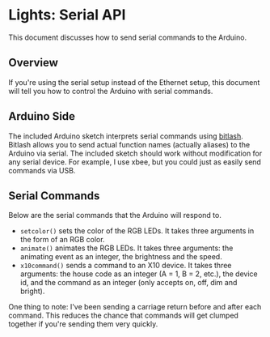 # Lights: Serial API #

This document discusses how to send serial commands to the Arduino.

## Overview ##

If you're using the serial setup instead of the Ethernet setup, this document will tell you how to control the Arduino with serial commands.

## Arduino Side ##

The included Arduino sketch interprets serial commands using [bitlash](http://bitlash.net). Bitlash allows you to send actual function names (actually aliases) to the Arduino via serial. The included sketch should work without modification for any serial device. For example, I use xbee, but you could just as easily send commands via USB.

## Serial Commands ##

Below are the serial commands that the Arduino will respond to.

* `setcolor()` sets the color of the RGB LEDs. It takes three arguments in the form of an RGB color.
* `animate()` animates the RGB LEDs. It takes three arguments: the animating event as an integer, the brightness and the speed.
* `x10command()` sends a command to an X10 device. It takes three arguments: the house code as an integer (A = 1, B = 2, etc.), the device id, and the command as an integer (only accepts on, off, dim and bright).

One thing to note: I've been sending a carriage return before and after each command. This reduces the chance that commands will get clumped together if you're sending them very quickly.